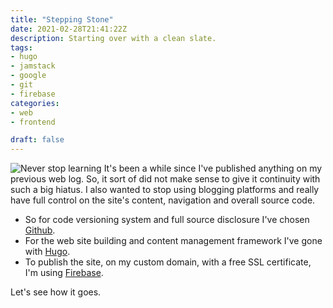 ```yaml
---
title: "Stepping Stone"
date: 2021-02-28T21:41:22Z
description: Starting over with a clean slate.
tags:
- hugo
- jamstack
- google
- git
- firebase
categories:
- web
- frontend

draft: false
---
```

![Never stop learning](/img/never-stop-learning.jpg)
It's been a while since I've published anything on my previous web log. So, it sort of did not make sense to give it continuity with such a big hiatus. I also wanted to stop using blogging platforms and really have full control on the site's content, navigation and overall source code.

- So for code versioning system and full source disclosure I've chosen [Github](https://github.com/).
- For the web site building and content management framework I've gone with [Hugo](https://gohugo.io/). 
- To publish the site, on my custom domain, with a free SSL certificate, I'm using [Firebase](https://firebase.google.com/).

Let's see how it goes.

